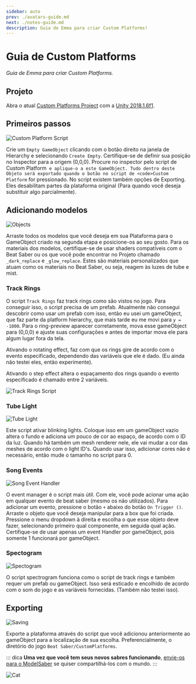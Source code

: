```yaml
---
sidebar: auto
prev: ./avatars-guide.md
next: ./notes-guide.md
description: Guia de Emma para criar Custom Platforms!
---
```


# Guia de Custom Platforms
_Guia de Emma para criar Custom Platforms._

## Projeto
Abra o atual [Custom Platforms Project](https://github.com/affederaffe/CustomPlatformsUnityProject/releases/) com a [Unity 2018.1.6f1](https://download.unity3d.com/download_unity/57cc34175ccf/Windows64EditorInstaller/UnitySetup64-2018.1.6f1.exe).

## Primeiros passos
![Custom Platform Script](~@images/models/platforms/CustomPlatformScript.png)

Crie um `Empty GameObject` clicando com o botão direito na janela de Hierarchy e selecionando `Create Empty`. Certifique-se de definir sua posição no Inspector para a origem (0,0,0). Procure no inspector pelo script de </code>Custom Platform` e aplique-o a este GameObject. Tudo dentro deste Objeto será exportado quando o botão no script de <code>Custom Platform` for pressionado. No script existem também opções de Exporting. Eles desabilitam partes da plataforma original (Para quando você deseja substituir algo parcialmente).

## Adicionando modelos
![Objects](~@images/models/platforms/Objects.png)

Arraste todos os modelos que você deseja em sua Plataforma para o GameObject criado na segunda etapa e posicione-os ao seu gosto. Para os materiais dos modelos, certifique-se de usar shaders compatíveis com o Beat Saber ou os que você pode encontrar no Projeto chamado `_dark_replace` e `_glow_replace`. Estes são materiais personalizados que atuam como os materiais no Beat Saber, ou seja, reagem às luzes de tube e mist.

### Track Rings
O script `Track Rings` faz track rings como são vistos no jogo. Para conseguir isso, o script precisa de um prefab. Atualmente não consegui descobrir como usar um prefab com isso, então eu usei um gameObject, que faz parte da platform hierarchy, que mais tarde eu me movi para `y = -1000`. Para o ring-preview aparecer corretamente, mova esse gameObject para (0,0,0) e ajuste suas configurações e antes de importar mova ele para algum lugar fora da tela.

Ativando o rotating effect, faz com que os rings gire de acordo com o evento especificado, dependendo das variáveis que ele é dado. (Eu ainda não testei eles, então experimente).

Ativando o step effect altera o espaçamento dos rings quando o evento especificado é chamado entre 2 variáveis.

![Track Rings Script](~@images/models/platforms/TrackRingsScript.png)

### Tube Light
![Tube Light](~@images/models/platforms/TubeLightScript.png)

Este script ativar blinking lights. Coloque isso em um gameObject vazio altera o fundo e adiciona um pouco de cor ao espaço, de acordo com o ID da luz. Quando há também um mesh renderer nele, ele vai mudar a cor das meshes de acordo com o light ID's. Quando usar isso, adicionar cores não é necessário, então mude o tamanho no script para 0.

### Song Events
![Song Event Handler](~@images/models/platforms/SongEventHandler.png)

O event manager é o script mais útil. Com ele, você pode acionar uma ação em qualquer evento de beat saber (mesmo os não utilizados). Para adicionar um evento, pressione o botão `+` abaixo do botão `On Trigger ()`. Arraste o objeto que você deseja manipular para a box que foi criada. Pressione o menu dropdown à direita e escolha o que esse objeto deve fazer, selecionando primeiro qual componente, em seguida qual ação. Certifique-se de usar apenas um event Handler por gameObject, pois somente 1 funcionará por gameObject.

### Spectogram
![Spectogram](~@images/models/platforms/Spectogram.png)

O script spectrogram funciona como o script de track rings e também requer um prefab ou gameObject. Isso será esticado e encolhido de acordo com o som do jogo e as variáveis fornecidas. (Também não testei isso).

## Exporting

![Saving](~@images/models/platforms/Save.png)

Exporte a plataforma através do script que você adicionou anteriormente ao gameObject para a localização de sua escolha. Preferencialmente, o diretório do jogo `Beat Saber/CustomPlatforms`.

::: dica **Uma vez que você tem seus novos sabres funcionando**, [envie-os para o ModelSaber](https://modelsaber.com) se quiser compartilhá-los com o mundo. :::

![Cat](~@images/models/platforms/Cat.png)
